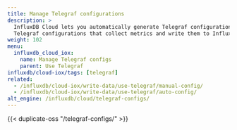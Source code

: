 ```yaml
---
title: Manage Telegraf configurations
description: >
  InfluxDB Cloud lets you automatically generate Telegraf configurations or upload customized
  Telegraf configurations that collect metrics and write them to InfluxDB Cloud.
weight: 102
menu:
  influxdb_cloud_iox:
    name: Manage Telegraf configs
    parent: Use Telegraf
influxdb/cloud-iox/tags: [telegraf]
related:
  - /influxdb/cloud-iox/write-data/use-telegraf/manual-config/
  - /influxdb/cloud-iox/write-data/use-telegraf/auto-config/
alt_engine: /influxdb/cloud/telegraf-configs/
---
```


{{< duplicate-oss "/telegraf-configs/" >}}
